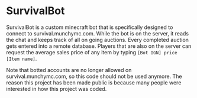 # SurvivalBot
SurvivalBot is a custom minecraft bot that is specifically designed to connect to survival.munchymc.com. While the bot is on the server, it reads the chat and keeps track of all on going auctions. Every completed auction gets entered into a remote database. Players that are also on the server can request the average sales price of any item by typing  `[Bot IGN] price [Item name]`. 

Note that botted accounts are no longer allowed on survival.munchymc.com, so this code should not be used anymore. The reason this project has been made public is because many people were interested in how this project was coded.
